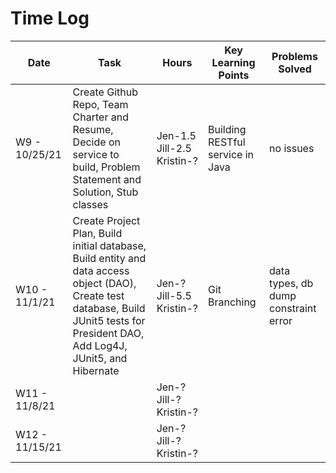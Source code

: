 # Time Log

| Date | Task | Hours | Key Learning Points | Problems Solved |  
|------|------|-------|------|------|
|W9 - 10/25/21|Create Github Repo, Team Charter and Resume, Decide on service to build, Problem Statement and Solution, Stub classes |Jen-1.5<br />Jill-2.5<br />Kristin-?|Building RESTful service in Java | no issues| 
|W10 - 11/1/21|Create Project Plan, Build initial database, Build entity and data access object (DAO), Create test database, Build JUnit5 tests for President DAO, Add Log4J, JUnit5, and Hibernate |Jen-?<br />Jill-5.5<br />Kristin-? |Git Branching |data types, db dump constraint error | 
|W11 - 11/8/21| |Jen-?<br />Jill-?<br />Kristin-? | | |
|W12 - 11/15/21| |Jen-?<br />Jill-?<br />Kristin-? | | |







